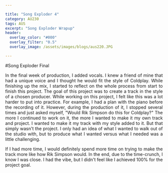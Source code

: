 ```yaml
---

title: "Song Exploder 4"
category: AU230
tags: AUS
excerpt: "Song Exploder Wrapup"
header:
  overlay_color: "#000"
  overlay_filter: "0.5"
  overlay_image: /assets/images/blogs/aus220.JPG

---
```

<style>
body {
text-align: justify}
</style>

#Song Exploder Final

In the final week of production, I added vocals. I knew a friend of mine that had a unique voice and I thought he would fit the style of Coldplay. While finishing up the mix, I started to reflect on the whole process from start to finish this project. The goal of this project was to create a track in the style of a chosen producer. While working on this project, I felt like this was a lot harder to put into practice. For example, I had a plan with the piano before the recording of it. However, during the production of it, I stopped several times and just asked myself, "Would Rik Simpson do this for Coldplay?" The more I continued to work on it, the more I wanted to make it my own track and project. I wanted to make it my track with my style added to it. But that simply wasn't the project. I only had an idea of what I wanted to walk out of the studio with, but to produce what I wanted versus what I needed was a little challenging.  

If I had more time, I would definitely spend more time on trying to make the track more like how Rik Simpson would. In the end, due to the time-crunch, I know I was close. I had the vibe, but I didn't feel like I achieved 100% for the project goal. 
